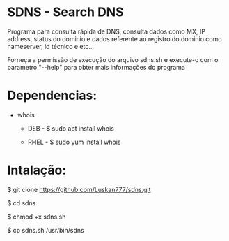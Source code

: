 # SDNS - Search DNS
Programa para consulta rápida de DNS, consulta dados como MX, IP address, status do dominio e dados referente ao registro do dominio como nameserver, id técnico e etc...


Forneça  a permissão de execução do arquivo sdns.sh e execute-o com o parametro "--help" para obter mais informações do programa


# Dependencias:
- whois 
  
   - DEB  - $ sudo apt install whois
   
   - RHEL - $ sudo yum install whois

# Intalação:

$ git clone  https://github.com/Luskan777/sdns.git

$ cd sdns

$ chmod +x sdns.sh

$ cp sdns.sh /usr/bin/sdns
